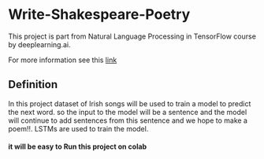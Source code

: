 # Write-Shakespeare-Poetry

This project is part from Natural Language Processing in TensorFlow course by deeplearning.ai.

For more information see this [link](https://www.coursera.org/learn/natural-language-processing-tensorflow)

## Definition
In this project dataset of Irish songs will be used to train a model to predict the next word. so the input to the model will be a sentence and the model will continue to add sentences from this sentence and we hope to make a poem!!. LSTMs are used to train the model.



#### it will be easy to Run this project on colab
